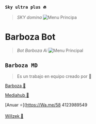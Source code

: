 
### `Sky ultra plus 🔥`
> *SKY domina*
![Menu Principa](https://qu.ax/CnYvh.jpg)
</p>
<h1>Barboza Bot</h1>

> *Bot Barboza Ai*
![Menu Principal](https://qu.ax/Mvhfa.jpg)

## **`Barboza MD`**
> Es un trabajo en equipo creado por 💫

[Barboza 🚀](https://Wa.me/584146277368)


[Mediahub 👑](https://Wa.me/51935848195)


[Anuar ⭐](https://Wa.me/58 
4123989549

[Willzek 🎩](https://Wa.me/50557865603)
